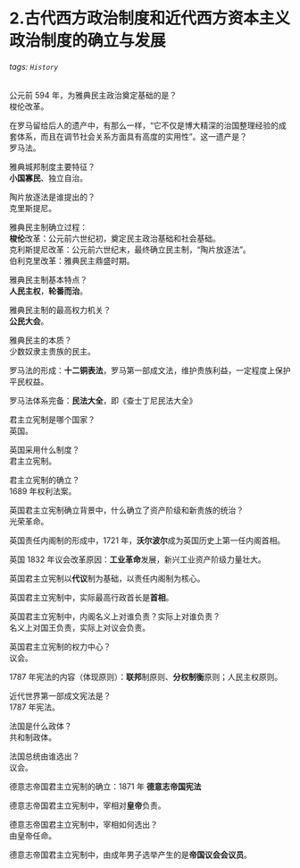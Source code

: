 # 2.古代西方政治制度和近代西方资本主义政治制度的确立与发展  

###### tags: `History`
  
公元前 594 年，为雅典民主政治奠定基础的是？  
梭伦改革。  
  
在罗马留给后人的遗产中，有那么一样，“它不仅是博大精深的治国整理经验的成套体系，而且在调节社会关系方面具有高度的实用性”。这一遗产是？  
罗马法。  
  
雅典城邦制度主要特征？  
**小国寡民**、独立自治。  
  
陶片放逐法是谁提出的？  
克里斯提尼。  
  
雅典民主制确立过程：  
**梭伦**改革：公元前六世纪初，奠定民主政治基础和社会基础。  
克利斯提尼改革：公元前六世纪末，最终确立民主制，“陶片放逐法”。  
伯利克里改革：雅典民主鼎盛时期。  
  
雅典民主制基本特点？  
**人民主权**，**轮番而治**。  
  
雅典民主制的最高权力机关？  
**公民大会**。  
  
雅典民主的本质？  
少数奴隶主贵族的民主。  
  
罗马法的形成：**十二铜表法**，罗马第一部成文法，维护贵族利益，一定程度上保护平民权益。  
  
罗马法体系完备：**民法大全**，即《查士丁尼民法大全》  
  
君主立宪制是哪个国家？  
英国。  
  
英国采用什么制度？  
君主立宪制。  
  
君主立宪制的确立？  
1689 年权利法案。  
  
英国君主立宪制确立背景中，什么确立了资产阶级和新贵族的统治？  
光荣革命。  
  
英国责任内阁制的形成中，1721 年，**沃尔波尔**成为英国历史上第一任内阁首相。  
  
英国 1832 年议会改革原因：**工业革命**发展，新兴工业资产阶级力量壮大。  
  
英国君主立宪制以**代议**制为基础，以责任内阁制为核心。  
  
英国君主立宪制中，实际最高行政首长是**首相**。  
  
英国君主立宪制中，内阁名义上对谁负责？实际上对谁负责？  
名义上对国王负责，实际上对议会负责。  
  
英国君主立宪制的权力中心？  
议会。  
  
1787 年宪法的内容（体现原则）：**联邦**制原则、**分权制衡**原则；人民主权原则。  
  
近代世界第一部成文宪法是？  
1787 年宪法。  
  
法国是什么政体？  
共和制政体。  
  
法国总统由谁选出？  
议会。  
  
德意志帝国君主立宪制的确立：1871 年 **德意志帝国宪法**  
  
德意志帝国君主立宪制中，宰相对**皇帝**负责。  
  
德意志帝国君主立宪制中，宰相如何选出？  
由皇帝任命。  
  
德意志帝国君主立宪制中，由成年男子选举产生的是**帝国议会会议员**。